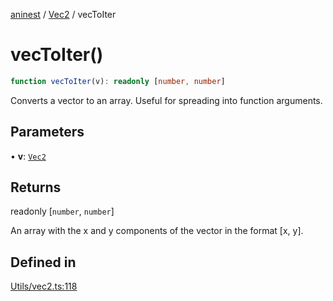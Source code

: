 [aninest](../../index.md) / [Vec2](../index.md) / vecToIter

# vecToIter()

```ts
function vecToIter(v): readonly [number, number]
```

Converts a vector to an array.
Useful for spreading into function arguments.

## Parameters

• **v**: [`Vec2`](../type-aliases/Vec2.md)

## Returns

readonly [`number`, `number`]

An array with the x and y components of the vector in the format [x, y].

## Defined in

[Utils/vec2.ts:118](https://github.com/zphrs/aninest/blob/8022a4b034c124b0e4bb28675a7ce9bcdf9da3b9/core/src/Utils/vec2.ts#L118)
